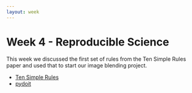 ```yaml
---
layout: week
---
```


# Week 4 - Reproducible Science

This week we discussed the first set of rules from the Ten Simple Rules paper
and used that to start our image blending project.

 * [Ten Simple Rules](http://journals.plos.org/ploscompbiol/article?id=10.1371/journal.pcbi.1003285)
 * [pydoit](http://pydoit.org/)
